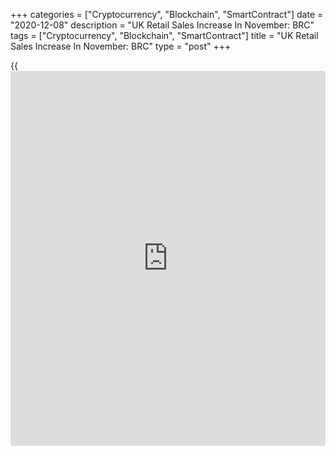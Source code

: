 +++
categories = ["Cryptocurrency", "Blockchain", "SmartContract"]
date = "2020-12-08"
description = "UK Retail Sales Increase In November: BRC"
tags = ["Cryptocurrency", "Blockchain", "SmartContract"]
title = "UK Retail Sales Increase In November: BRC"
type = "post"
+++

{{<iframe id="large-banner" src="https://www.bounty.group/#slide=11.0" width="100%" height="600" scrolling="no" style="border: 0px solid rgb(216, 221, 230); border-radius: 3px;">}}

UK retail sales increased in November despite the national lockdown, the
British Retail Consortium reported Tuesday.

Like-for-like retail sales grew 7.7 percent on a yearly basis in
November driven by food and grocery sales.

Helen Dickinson, chief executive at BRC, said the disparity between
online and in-store non-food sales widened, with the highest online
penetration rate since May.

"Despite the on-going unprecedented environment, UK retail fought hard
during November to win growth on last year," Paul Martin, UK head of
retail, KPMG, said.  
  
"It was a tale of two channels however, as lockdown resulted in a dismal
performance for high street retailers, whilst online sales rose by
impressive double figures across most categories," Martin added.

For comments and feedback [contact](https://www.playgroundfx.com/contact/): editorial@rtt[news](https://www.letsplayfx.com/blog/forex-news-website/).com

[Economic News][1]

 **What parts of the world are seeing the best (and worst) economic
performances lately? Click[here][2] to check out our [Econ Scorecard][2]
and find out! See up-to-the-moment [ranking](https://www.playgroundfx.com/blog/crypto-exchange-ranking/)s for the best and worst
performers in [GDP][3], [unemployment rate][4], [inflation][5] and much
more.**

   1. www.rtt[news](https://www.letsplayfx.com/blog/forex-news-website/).com/Content/EconomicNews.aspx
   2. www.rtt[news](https://www.letsplayfx.com/blog/forex-news-website/).com/economic-scorecard/world-rank/industrial-production/highest-performance.aspx
   3. www.rtt[news](https://www.letsplayfx.com/blog/forex-news-website/).com/economic-scorecard/world-rank/GDP/highest-performance.aspx
   4. www.rtt[news](https://www.letsplayfx.com/blog/forex-news-website/).com/economic-scorecard/world-rank/unemployment-rate/lowest-performance.aspx
   5. www.rtt[news](https://www.letsplayfx.com/blog/forex-news-website/).com/economic-scorecard/world-rank/CPI/highest-performance.aspx